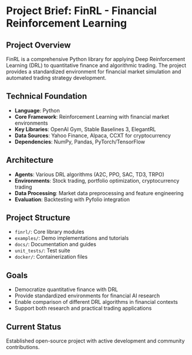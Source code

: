 # Project Brief: FinRL - Financial Reinforcement Learning

## Project Overview

FinRL is a comprehensive Python library for applying Deep Reinforcement Learning (DRL) to quantitative finance and algorithmic trading. The project provides a standardized environment for financial market simulation and automated trading strategy development.

## Technical Foundation

- **Language**: Python
- **Core Framework**: Reinforcement Learning with financial market environments
- **Key Libraries**: OpenAI Gym, Stable Baselines 3, ElegantRL
- **Data Sources**: Yahoo Finance, Alpaca, CCXT for cryptocurrency
- **Dependencies**: NumPy, Pandas, PyTorch/TensorFlow

## Architecture

- **Agents**: Various DRL algorithms (A2C, PPO, SAC, TD3, TRPO)
- **Environments**: Stock trading, portfolio optimization, cryptocurrency trading
- **Data Processing**: Market data preprocessing and feature engineering
- **Evaluation**: Backtesting with Pyfolio integration

## Project Structure

- `finrl/`: Core library modules
- `examples/`: Demo implementations and tutorials
- `docs/`: Documentation and guides
- `unit_tests/`: Test suite
- `docker/`: Containerization files

## Goals

- Democratize quantitative finance with DRL
- Provide standardized environments for financial AI research
- Enable comparison of different DRL algorithms in financial contexts
- Support both research and practical trading applications

## Current Status

Established open-source project with active development and community contributions.

